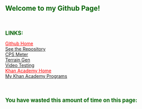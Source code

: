 <html>
  <head>
    <meta charset="utf-8">
    <script src="https://cdnjs.cloudflare.com/ajax/libs/processing.js/1.4.8/processing.min.js"></script>
    <style>
      body {position: absolute;}
      h1 {color: #006400; font-weight: bold; font-size: 150%;}
      h2 {color: #006400; font-size: 120%;}
      p {color: #000000;}
      a {text-decoration: underline;}
    </style>
  </head>
  <body>
    <h1>Welcome to my Github Page!</h1>
    <br>
    <h2>LINKS:</h2>
    <a style="color:red;" href="https://github.com">Github Home</a>
    <br>
    <a href="https://github.com/Anthony-Wilson-Programming/Anthony-Wilson-Programming.github.io">See the Repository</a>
    <br>
    <a href="https://anthony-wilson-programming.github.io/CPS/">CPS Meter</a>
    <br>
    <a href="https://anthony-wilson-programming.github.io/Terrain_Gen/">Terrain Gen</a>
    <br>
    <a href="https://anthony-wilson-programming.github.io/Video/">Video Testing</a>
    <br>
    <a style="color:red;" href="https://www.khanacademy.org">Khan Academy Home</a>
    <br>
    <a href="https://www.khanacademy.org/profile/Awilsonprogramming/projects">My Khan Academy Programs</a>
    <br>
    <br>
    <br>
    <h2>You have wasted this amount of time on this page:</h2>
    <script type="text/processing" data-processing-target="processing-canvas">
      void setup(){
        size(1000,60);
        frameRate(1000);
      }
      
      void draw(){
        background(255);
        fill(0);
        noStroke();
        textAlign(LEFT,CENTER);
        textSize(50);
        
        text(floor(millis()/1000/60/60)+":"+floor(millis()/1000/60)%60+":"+floor(millis()/1000)%60+"." +floor(millis()/100)%10+""+floor(millis()/10)%10+""+floor(millis()/1)%10,5,height/2);
      }
    </script>
    <canvas id="processing-canvas"> </canvas>
    <br>
    <br>
  </body>
</html>
